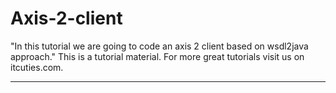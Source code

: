Axis-2-client
=============

"In this tutorial we are going to code an axis 2 client based on wsdl2java approach." This is a tutorial material. For more great tutorials visit us on itcuties.com.
___________________________________________________________________________________________________________________________________
